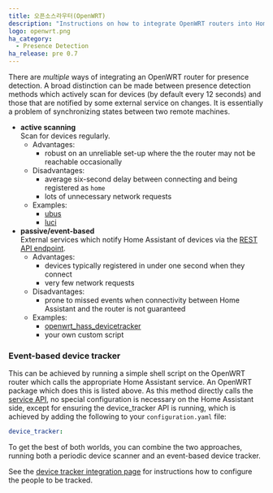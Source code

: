 ```yaml
---
title: 오픈소스라우터(OpenWRT)
description: "Instructions on how to integrate OpenWRT routers into Home Assistant."
logo: openwrt.png
ha_category:
  - Presence Detection
ha_release: pre 0.7
---
```


There are _multiple_ ways of integrating an OpenWRT router for presence detection. A broad distinction can be made between presence detection methods which actively scan for devices (by default every 12 seconds) and those that are notified by some external service on changes. It is essentially a problem of synchronizing states between two remote machines.

* __active scanning__  
  Scan for devices regularly.
  * Advantages:
    * robust on an unreliable set-up where the the router may not be reachable occasionally
  * Disadvantages:
    * average six-second delay between connecting and being registered as `home`
    * lots of unnecessary network requests
  * Examples: 
    * [ubus](/integrations/ubus)
    * [luci](/integrations/luci)
* __passive/event-based__  
  External services which notify Home Assistant of devices via the [REST API endpoint](https://developers.home-assistant.io/docs/en/external_api_rest.html). 
  * Advantages: 
    * devices typically registered in under one second when they connect
    * very few network requests
  * Disadvantages:
    * prone to missed events when connectivity between Home Assistant and the router is not guaranteed
  * Examples:
    * [openwrt_hass_devicetracker](https://github.com/mueslo/openwrt_hass_devicetracker)
    * your own custom script

### Event-based device tracker

This can be achieved by running a simple shell script on the OpenWRT router which calls the appropriate Home Assistant service. An OpenWRT package which does this is listed above. As this method directly calls the [service API](https://developers.home-assistant.io/docs/en/external_api_rest.html#post-api-services-lt-domain-lt-service), no special configuration is necessary on the Home Assistant side, except for ensuring the device_tracker API is running, which is achieved by adding the following to your `configuration.yaml` file:

```yaml
device_tracker:
```

To get the best of both worlds, you can combine the two approaches, running both a periodic device scanner and an event-based device tracker.

See the [device tracker integration page](/integrations/device_tracker/) for instructions how to configure the people to be tracked.
